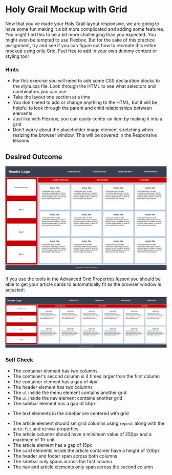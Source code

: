 # Holy Grail Mockup with Grid

Now that you've made your Holy Grail layout responsive, we are going to have some fun making it a bit more complicated and adding some features. You might find this to be a bit more challenging than you expected. You might even be tempted to use Flexbox. But for the sake of this practice assignment, try and see if you can figure out how to recreate this entire mockup using only Grid. Feel free to add in your own dummy content or styling too!

### Hints
- For this exercise you will need to add some CSS declaration blocks to the style.css file. Look through the HTML to see what selectors and combinators you can use.
- Take the layout one section at a time
- You don't need to add or change anything to the HTML, but it will be helpful to look through the parent and child relationships between elements
- Just like with Flexbox, you can easily center an item by making it into a grid
- Don't worry about the placeholder image element stretching when resizing the browser window. This will be covered in the Responsive lessons

## Desired Outcome

![desired outcome](./desired-outcome.png)

If you use the tools in the Advanced Grid Properties lesson you should be able to get your article cards to automatically fit as the browser window is adjusted:

![desired outcome stretched](./desired-outcome-stretched.png)

### Self Check
+ The container element has two columns 
+ The container's second column is 4 times larger than the first column
+ The container element has a gap of 4px
+ The header element has two columns
+ The `ul` inside the menu element contains another grid
+ The `ul` inside the nav element contains another grid
+ The sidebar element has a gap of 50px
- The text elements in the sidebar are centered with grid
+ The article element should set grid columns using `repeat` along with the `auto-fit` and `minmax` properties
+ The article columns should have a minimum value of 250px and a maximum of 1fr unit
+ The article element has a gap of 15px
+ The card elements inside the article container have a height of 200px
+ The header and footer span across both columns
+ The sidebar only spans across the first column
+ The nav and article elements only span across the second column
